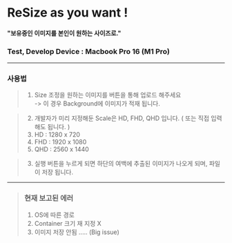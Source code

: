# ReSize as you want !

####  "보유중인 이미지를 본인이 원하는 사이즈로."

### Test, Develop Device : Macbook Pro 16 (M1 Pro)

---
### 사용법

>1. Size 조정을 원하는 이미지를 버튼을 통해 업로드 해주세요 <br>
> -> 이 경우 Background에 이미지가 적재 됩니다.

>2. 개발자가 미리 지정해둔 Scale은 HD, FHD, QHD 입니다. ( 또는 직접 입력해도 됩니다. )
>   1. HD : 1280 x 720
>   2. FHD : 1920 x 1080
>   3. QHD : 2560 x 1440

>3. 실행 버튼을 누르게 되면 하단의 여백에 추출된 이미지가 나오게 되며, 파일이 저장 됩니다.
---
>### 현재 보고된 에러
> 1. OS에 따른 경로
> 2. Container 크기 재 지정 X
> 3. 이미지 저장 안됨 ..... (Big issue) 
